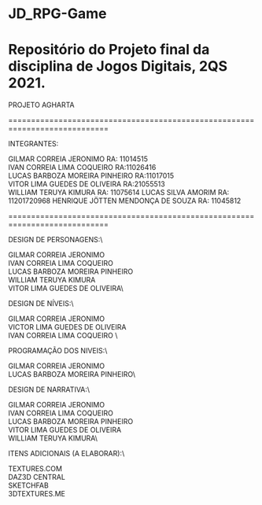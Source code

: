 # JD_RPG-Game
Repositório do Projeto final da disciplina de Jogos Digitais, 2QS 2021.  
=============================================================================

PROJETO AGHARTA

============================================================================

INTEGRANTES:


GILMAR CORREIA JERONIMO             RA: 11014515\
IVAN CORREIA LIMA COQUEIRO          RA:11026416 \
LUCAS BARBOZA MOREIRA PINHEIRO      RA:11017015\
VITOR LIMA GUEDES DE OLIVEIRA       RA:21055513\
WILLIAM TERUYA KIMURA               RA: 11075614
LUCAS SILVA AMORIM                  RA: 11201720968
HENRIQUE JÖTTEN MENDONÇA DE SOUZA   RA: 11045812

============================================================================

DESIGN DE PERSONAGENS:\

GILMAR CORREIA JERONIMO\
IVAN CORREIA LIMA COQUEIRO\
LUCAS BARBOZA MOREIRA PINHEIRO\
WILLIAM TERUYA KIMURA\
VITOR LIMA GUEDES DE OLIVEIRA\

DESIGN DE NÍVEIS:\

GILMAR CORREIA JERONIMO\
VICTOR LIMA GUEDES DE OLIVEIRA \
IVAN CORREIA LIMA COQUEIRO \

PROGRAMAÇÃO DOS NIVEIS:\

GILMAR CORREIA JERONIMO\
LUCAS BARBOZA MOREIRA PINHEIRO\

DESIGN DE NARRATIVA:\

GILMAR CORREIA JERONIMO\
IVAN CORREIA LIMA COQUEIRO\
LUCAS BARBOZA MOREIRA PINHEIRO\
VITOR LIMA GUEDES DE OLIVEIRA\
WILLIAM TERUYA KIMURA\

ITENS ADICIONAIS (A ELABORAR):\

TEXTURES.COM\
DAZ3D CENTRAL\
SKETCHFAB\
3DTEXTURES.ME

